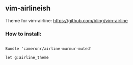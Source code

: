 ## vim-airlineish

Theme for vim-airline: https://github.com/bling/vim-airline

### How to install:

```vim

Bundle 'cameronr/airline-murmur-muted'

let g:airline_theme
```

